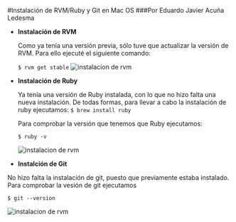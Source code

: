 #Instalación de RVM/Ruby y Git en Mac OS
###Por Eduardo Javier Acuña Ledesma

* **Instalación de RVM**
	
	Como ya tenía una versión previa, sólo tuve que actualizar la versión de RVM. Para 		ello ejecuté el siguiente comando:
	
	`$ rvm get stable`
![instalacion de rvm](https://github.com/alu3286/SYTW_tareas_iniciales/blob/master/images/1.png)

* **Instalación de Ruby**
	
	Ya tenía una versión de Ruby instalada, con lo que no hizo falta una nueva instalación. De todas formas, para llevar a cabo la instalación de ruby ejecutamos:
	`$ brew install ruby`
	
	Para comprobar la versión que tenemos que Ruby ejecutamos:
	
	`$ ruby -v`
	
	![instalacion de rvm](https://github.com/alu3286/SYTW_tareas_iniciales/blob/master/images/2.png)	

* **Instalción de Git**

No hizo falta la instalación de git, puesto que previamente estaba instalado.
Para comprobar la vesión de git ejecutamos 

`$ git --version`

![instalacion de rvm](https://github.com/alu3286/SYTW_tareas_iniciales/blob/master/images/3.png)